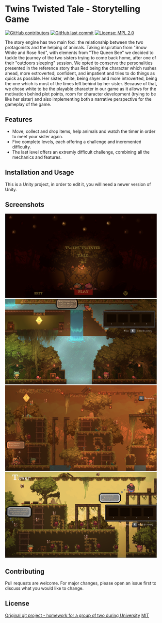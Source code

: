 # Twins Twisted Tale - Storytelling Game

[![GitHub contributors](https://img.shields.io/github/contributors/emanuelbesliu/game-dev-Twins-Twisted-Tale.svg)](https://github.com/emanuelbesliu/game-dev-Twins-Twisted-Tale/graphs/contributors) [![GitHub last commit](https://img.shields.io/github/last-commit/emanuelbesliu/game-dev-Twins-Twisted-Tale.svg)](https://github.com/emanuelbesliu/game-dev-Twins-Twisted-Tale/commits/master) [![License: MPL 2.0](https://img.shields.io/badge/license-MIT-brightgreen.svg)](https://choosealicense.com/licenses/mit/)

The story engine has two main foci: the relationship between the two protagonists and the helping of animals. Taking inspiration from "Snow White and Rose Red", with elements from "The Queen Bee" we decided to tackle the journey of the two sisters trying to come back home, after one of their "outdoors sleeping" session. We opted to conserve the personalities presented in the reference story thus Red being the character which rushes ahead, more extroverted, confident, and impatient and tries to do things as quick as possible. Her sister, white, being shyer and more introverted, being the one which is most of the times left behind by her sister. Because of that, we chose white to be the playable character in our game as it allows for the motivation behind plot points, room for character development (trying to be like her sister) and also implementing both a narrative perspective for the gameplay of the game.

## Features
- Move, collect and drop items, help animals and watch the timer in order to meet your sister again.
- Five complete levels, each offering a challenge and incremented difficulty.
- The last level offers an extremly difficult challenge, combining all the mechanics and features.

## Installation and Usage
This is a Unity project, in order to edit it, you will need a newer version of Unity.

## Screenshots
<img src="https://github.com/emanuelbesliu/game-dev-Twins-Twisted-Tale/blob/master/Assets/Background/main_menu.png" width="500">
<img src="https://github.com/emanuelbesliu/game-dev-Twins-Twisted-Tale/blob/master/Assets/Background/level1.png" width="500">
<img src="https://github.com/emanuelbesliu/game-dev-Twins-Twisted-Tale/blob/master/Assets/Background/level2.png" width="500">
<img src="https://github.com/emanuelbesliu/game-dev-Twins-Twisted-Tale/blob/master/Assets/Background/level4.png" width="500">

## Contributing
Pull requests are welcome. For major changes, please open an issue first to discuss what you would like to change.

## License
[Original git project - homework for a group of two during University](https://github.com/emanuelbesliu/game-dev-Twins-Twisted-Tale)
[MIT](https://choosealicense.com/licenses/mit/)
